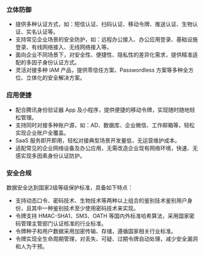 ### 立体防御
- 提供多种认证方式，如：短信认证、扫码认证、移动令牌、推送认证、生物认证、实名认证等。
- 支持常见企业场景的安全防护，如：远程办公接入、办公应用登录、基础设施登录、有线网络接入、无线网络接入等。
- 面向企业不同场景下，对安全性、便捷性、隐私性的差异化需求，提供精准适配的多因子身份认证方式。
- 灵活对接多种 IAM 产品，提供零信任方案、Passwordless 方案等多种全方位、立体化的安全解决方案。

### 应用便捷
- 配合腾讯身份验证器 App 及小程序，提供便捷的移动令牌，实现随时随地轻松管理。
- 支持同时对接多种账户源，如：AD、数据库、企业微信、工作邮箱等，轻松实现企业账户全覆盖。
- SaaS 服务即开即用，轻松对接典型场景开发量低，无运营维护成本。
- 适配常见的企业网络设备及办公应用，无需改造企业现有网络环境，快速、无感实现多因素身份认证防护。

### 安全合规
数据安全达到国家2级等级保护标准，具备如下特点：
- 支持动态口令、密码技术、生物技术等两种以上组合的鉴别技术鉴别用户身份，且其中一种鉴别技术至少使用密码技术来实现。
- 令牌支持 HMAC-SHA1、SM3、OATH 等国内外标准哈希算法，采用国家密码管理主管部门认证核准的行业标准。
- 令牌种子和用户数据采用加密传输、存储，遵循国家相关行业标准。
- 令牌实现全生命周期管理，对丢失、可疑、过期令牌自动处理，减少安全漏洞和人为干预。
